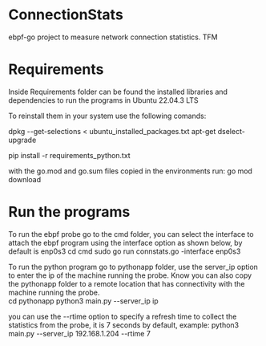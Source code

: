 # ConnectionStats
ebpf-go project to measure network connection statistics. TFM

# Requirements
Inside Requirements folder can be found the installed libraries and dependencies to run the programs in Ubuntu 22.04.3 LTS

To reinstall them in your system use the following comands:

dpkg --get-selections < ubuntu_installed_packages.txt
apt-get dselect-upgrade

pip install -r requirements_python.txt

with the go.mod and go.sum files copied in the environments run:
go mod download

# Run the programs
To run the ebpf probe go to the cmd folder, you can select the interface to attach the ebpf program using the interface option as shown below, by default is enp0s3
cd cmd
sudo go run connstats.go -interface enp0s3

To run the python program go to pythonapp folder, use the server_ip option to enter the ip of the machine running the probe. Know you can also copy the pythonapp folder to a remote location that has connectivity with the machine running the probe.  
cd pythonapp
python3 main.py --server_ip ip

you can use the --rtime option to specify a refresh time to collect the statistics from the probe, it is 7 seconds by default, 
example: python3 main.py --server_ip 192.168.1.204 --rtime 7

